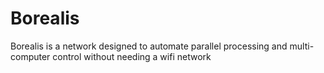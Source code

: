 # Borealis
Borealis is a network designed to automate parallel processing and multi-computer control without needing a wifi network
